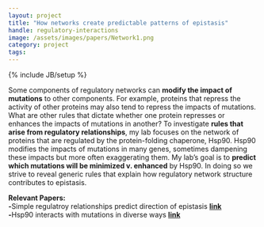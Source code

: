 ```yaml
---
layout: project
title: "How networks create predictable patterns of epistasis"
handle: regulatory-interactions
image: /assets/images/papers/Network1.png
category: project
tags: 
---
```

{% include JB/setup %}

Some components of regulatory networks can <b>modify the impact of mutations</b> to other components. For example, proteins that repress the activity of other proteins may also tend to repress the impacts of mutations. What are other rules that dictate whether one protein represses or enhances the impacts of mutations in another? To investigate <b>rules that arise from regulatory relationships</b>, my lab focuses on the network of proteins that are regulated by the protein-folding chaperone, Hsp90. Hsp90 modifies the impacts of mutations in many genes, sometimes dampening these impacts but more often exaggerating them. My lab’s goal is to <b>predict which mutations will be minimized v. enhanced</b> by Hsp90. In doing so we strive to reveal generic rules that explain how regulatory network structure contributes to epistasis. 

<b>Relevant Papers:</b><br>
<b>-</b>Simple regulatroy relationships predict direction of epistasis <b>[link](https://kgslab.org/papers/paper/canalization-review)</b><br>
<b>-</b>Hsp90 interacts with mutations in diverse ways <b>[link](https://kgslab.org/papers/paper/Selection-transforms-Hsp90-interactions)</b>
